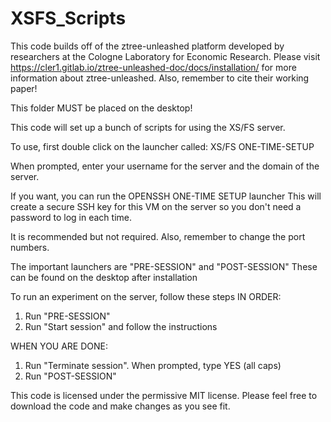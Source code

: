 # XSFS_Scripts

This code builds off of the ztree-unleashed platform developed by researchers at the Cologne Laboratory for Economic Research.
Please visit https://cler1.gitlab.io/ztree-unleashed-doc/docs/installation/ for more information about ztree-unleashed.
Also, remember to cite their working paper!

This folder MUST be placed on the desktop!

This code will set up a bunch of scripts for using the XS/FS server.

To use, first double click on the launcher called:
XS/FS ONE-TIME-SETUP

When prompted, enter your username for the server and
the domain of the server.

If you want, you can run the OPENSSH ONE-TIME SETUP launcher
This will create a secure SSH key for this VM on the server so
you don't need a password to log in each time. 

It is recommended but not required.
Also, remember to change the port numbers.

The important launchers are "PRE-SESSION" and "POST-SESSION"
These can be found on the desktop after installation

To run an experiment on the server, follow these steps IN ORDER:
1. Run "PRE-SESSION"
2. Run "Start session" and follow the instructions

WHEN YOU ARE DONE:
1. Run "Terminate session". When prompted, type YES (all caps)
2. Run "POST-SESSION"

This code is licensed under the permissive MIT license. Please feel free to download the code and make changes as you see fit.
